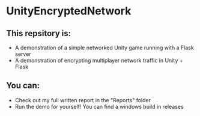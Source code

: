 # UnityEncryptedNetwork

## This repsitory is:
- A demonstration of a simple networked Unity game running with a Flask server
- A demonstration of encrypting multiplayer network traffic in Unity + Flask

## You can:
- Check out my full written report in the "Reports" folder
- Run the demo for yourself! You can find a windows build in releases